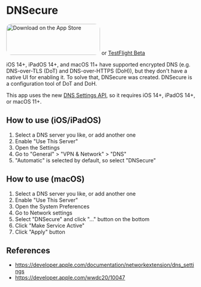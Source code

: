 # DNSecure

<a href="https://apps.apple.com/us/app/dnsecure/id1533413232?itsct=apps_box&amp;itscg=30200" style="display: inline-block; overflow: hidden; border-top-left-radius: 13px; border-top-right-radius: 13px; border-bottom-right-radius: 13px; border-bottom-left-radius: 13px; width: 250px; height: 83px;"><img src="https://tools.applemediaservices.com/api/badges/download-on-the-app-store/black/en-US?size=250x83&amp;releaseDate=1601251200&h=77f35e8e1cad98287ffaa894b10bb6e2" alt="Download on the App Store" style="border-top-left-radius: 13px; border-top-right-radius: 13px; border-bottom-right-radius: 13px; border-bottom-left-radius: 13px; width: 250px; height: 83px;"></a>
or [TestFlight Beta](https://testflight.apple.com/join/A8GwCnq8)

iOS 14+, iPadOS 14+, and macOS 11+ have supported encrypted DNS (e.g. DNS-over-TLS (DoT) and DNS-over-HTTPS (DoH)), but they don't have a native UI for enabling it. To solve that, DNSecure was created. DNSecure is a configuration tool of DoT and DoH.

This app uses the new [DNS Settings API](https://developer.apple.com/documentation/networkextension/dns_settings), so it requires iOS 14+, iPadOS 14+, or macOS 11+.

## How to use (iOS/iPadOS)

1. Select a DNS server you like, or add another one
1. Enable "Use This Server"
1. Open the Settings
1. Go to "General" > "VPN & Network" > "DNS"
1. "Automatic" is selected by default, so select "DNSecure"

## How to use (macOS)

1. Select a DNS server you like, or add another one
1. Enable "Use This Server"
1. Open the System Preferences
1. Go to Network settings
1. Select "DNSecure" and click "..." button on the bottom
1. Click "Make Service Active"
1. Click "Apply" button

## References

- https://developer.apple.com/documentation/networkextension/dns_settings
- https://developer.apple.com/wwdc20/10047
